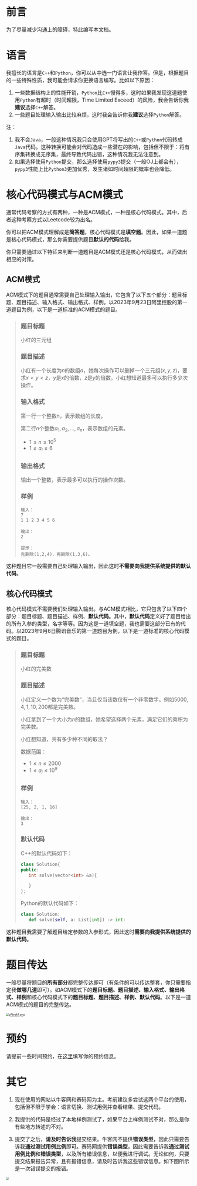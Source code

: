 # 前言

为了尽量减少沟通上的障碍，特此编写本文档。

# 语言

我擅长的语言是`C++`和`Python`，你可以从中选一门语言让我作答。但是，根据题目的一些特殊性质，我可能会请求你更换语言编写。比如以下原因：

1. 一些数据结构上的性能开销，`Python`比`C++`慢得多，这时如果我发现这道题使用`Python`有超时（时间超限，Time Limited Exceed）的风险，我会告诉你我**建议**选择`C++`解答。
2. 一些题目处理输入输出比较麻烦，这时我会告诉你我**建议**选择`Python`解答。

注：

1. 我不会`Java`，一般这种情况我只会使用GPT将写出的`C++`或`Python`代码转成`Java`代码。这种转换可能会对代码造成一些潜在的影响，包括但不限于：将有序集转换成无序集，最终导致代码出错，这种情况我无法注意到。
2. 如果选择使用`Python`提交，那么选择使用`pypy3`提交（一般OJ上都会有），`pypy3`性能上比`Python3`更加优秀，发生诸如时间超限的概率也会降低。

# 核心代码模式与ACM模式

通常代码考察的方式有两种，一种是ACM模式，一种是核心代码模式。其中，后者这种考察方式以Leetcode较为出名。

你可以把ACM模式理解成是**简答题**，核心代码模式是**填空题**。因此，如果一道题是核心代码模式，那么你需要提供题目**默认的代码**给我。

你只需要通过以下特征来判断一道题目是ACM模式还是核心代码模式，从而做出相应的对策。

## ACM模式

ACM模式下的题目通常需要自己处理输入输出，它包含了以下五个部分：题目标题、题目描述、输入格式、输出格式、样例。以2023年9月23日阿里控股的第一道题目为例，以下是一道标准的ACM模式的题目。

> ### 题目标题
>
> 小红的三元组
>
> ### 题目描述
>
> 小红有一个长度为$n$的数组$a$，她每次操作可以删掉一个三元组$(x,y,z)$，要求$x<y<z$，$y$是$x$的倍数，$z$是$y$的倍数。小红想知道最多可以执行多少次操作。
>
> ### 输入格式
>
> 第一行一个整数$n$，表示数组的长度。
>
> 第二行$n$个整数$a_1,a_2,\dots,a_n$，表示数组的元素。
>
> - $1\le n\le 10^5$
> - $1\le a_i\le 6$
>
> ### 输出格式
>
> 输出一个整数，表示最多可以执行的操作次数。
>
> ### 样例
>
> ```
> 输入：
> 7
> 1 1 2 3 4 5 6
> 
> 输出：
> 2
> 
> 提示：
> 先删除(1,2,4)，再删除(1,3,6)。
> ```

这种题目它一般需要自己处理输入输出，因此这时**不需要向我提供系统提供的默认代码**。

## 核心代码模式

核心代码模式不需要我们处理输入输出。与ACM模式相比，它只包含了以下四个部分：题目标题、题目描述、样例、**默认代码**。其中，**默认代码**定义好了题目给出的所有入参的类型，名字等等。因为这是一道填空题，我也需要这部分已有的代码。以2023年9月6日腾讯音乐的第一道题目为例，以下是一道标准的核心代码模式的题目。

> ### 题目标题
>
> 小红的完美数
>
> ### 题目描述
>
> 小红定义一个数为“完美数”，当且仅当该数仅有一个非零数字。例如$5000,4,1,10,200$都是完美数。
>
> 小红拿到了一个大小为$n$的数组，她希望选择两个元素，满足它们的乘积为完美数。
>
>小红想知道，共有多少种不同的取法？
>
>数据范围：
>
> - $1 \le n \le 2000$
> - $1 \le a_i \le 10^9$
>
> ### 样例
>
> ```
> 输入：
> [25, 2, 1, 16]
> 
> 输出：
> 3
> ```
>
> ### 默认代码
>
> C++的默认代码如下：
>
> ```C++
> class Solution{
> public:
>    int solve(vector<int> &a){
>
>    }
>};
> ```
>
> Python的默认代码如下：
>
>```py
> class Solution:
>    def solve(self, a: List[int]) -> int:
>```

这种题目我需要了解题目给定参数的入参形式，因此这时**需要向我提供系统提供的默认代码**。

# 题目传达

一般尽量将题目的**所有部分**都完整传达即可（有条件的可以传达整套，你只需要指定我**做哪几道**即可）。如ACM模式下的**题目标题、题目描述、输入格式、输出格式、样例**和核心代码模式下的**题目标题、题目描述、样例、默认代码**。以下是一道ACM模式的题目的完整传达。

[<img src="https://z1.ax1x.com/2023/09/28/pPbrdk4.png" alt="pPbrdk4.png" style="zoom:50%;" />](https://imgse.com/i/pPbrdk4)

# 预约

请提前一些时间预约，在[这里](https://docs.qq.com/form/page/DYlpzRFhVSXR0QlNx)填写你的预约信息。

# 其它

1. 现在使用的网站以牛客网和赛码网为主。考前建议多尝试这两个平台的使用，包括但不限于学会：语言切换、测试用例并查看结果、提交代码。

2. 我提供的代码是经过了本地样例测试了，如果平台上样例测试不对，那么是你有些地方转述的不对。

3. 提交了之后，**请及时告诉我**提交结果。牛客网不提供**错误类型**，因此只需要告诉我**通过测试用例比例**即可。赛码网提供**错误类型**，因此需要告诉我**通过测试用例比例**和**错误类型**，以及所有错误信息，以便我进行调试。无论如何，只要提交结果报告异常，且有报错信息，请及时告诉我这些错误信息。如下图所示是一次错误提交的报错。

[<img src="https://z1.ax1x.com/2023/10/14/pi9ih5T.jpg" style="zoom:50%;" />](https://imgse.com/i/pi9ih5T)
